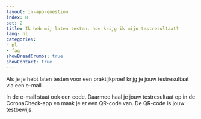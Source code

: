 ```yaml
---
layout: in-app-question
index: 8
set: 2
title: Ik heb mij laten testen, hoe krijg ik mijn testresultaat? 
lang: nl
categories:
- nl
- faq
showBreadCrumbs: true
showContact: true
---
```

Als je je hebt laten testen voor een praktijkproef krijg je jouw testresultaat via een e-mail.

In de e-mail staat ook een code. Daarmee haal je jouw testresultaat op in de CoronaCheck-app en maak je er een QR-code van. De QR-code is jouw testbewijs.

